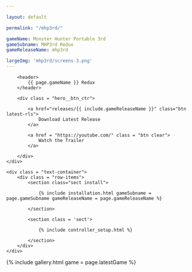 ```yaml
---

layout: default

permalink: "/mhp3rd/"

gameName: Monster Hunter Portable 3rd
gameSubname: MHP3rd Redux
gameReleaseName: mhp3rd

largeImg: 'mhp3rd/screens-3.png'
---
```


<section class = "main-wrapper">
	<div class="sect text-container">

		<header>
			{{ page.gameName }} Redux
		</header>

		<div class = "hero__btn_ctr">

			<a href="releases/{{ include.gameReleaseName }}" class="btn latest-rls">
				Download Latest Release
			</a>

			<a href = "https://youtube.com/" class = "btn clear">		
				Watch the Trailer
			</a>

		</div>
	</div>

	<div class = "text-container">
		<div class = "row-items">
			<section class="sect install">
				
				{% include installation.html gameSubname = page.gameSubname gameReleaseName = page.gameReleaseName %}

			</section>

			<section class = 'sect'>

				{% include controller_setup.html %}
				
			</section>
		</div>
	</div>
</section>

<section id = 'gallery' class="mhp3rd">
	{% include gallery.html game = page.latestGame %}
</section>

<script src = "./../assets/frontend/assets/lib/images.js">
</script>

